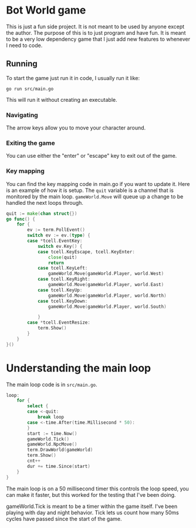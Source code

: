 # Bot World game

This is just a fun side project. It is not meant to be used by anyone except the author. The purpose of this is to just program and have fun. It is meant to be a very low dependency game that I just add new features to whenever I need to code.

## Running

To start the game just run it in code, I usually run it like:

```
go run src/main.go
```

This will run it without creating an executable.

### Navigating

The arrow keys allow you to move your character around.

### Exiting the game

You can use either the "enter" or "escape" key to exit out of the game. 


### Key mapping

You can find the key mapping code in main.go if you want to update it. Here is an example of how it is setup. The `quit` variable is a channel that is monitored by the main loop. `gameWorld.Move` will queue up a change to be handled the next loops through.

```go
quit := make(chan struct{})
go func() {
    for {
        ev := term.PollEvent()
        switch ev := ev.(type) {
        case *tcell.EventKey:
            switch ev.Key() {
            case tcell.KeyEscape, tcell.KeyEnter:
                close(quit)
                return
            case tcell.KeyLeft:
                gameWorld.Move(gameWorld.Player, world.West)
            case tcell.KeyRight:
                gameWorld.Move(gameWorld.Player, world.East)
            case tcell.KeyUp:
                gameWorld.Move(gameWorld.Player, world.North)
            case tcell.KeyDown:
                gameWorld.Move(gameWorld.Player, world.South)

            }
        case *tcell.EventResize:
            term.Show()
        }
    }
}()
```

# Understanding the main loop

The main loop code is in `src/main.go`. 

```go
loop:
    for {
        select {
        case <-quit:
            break loop
        case <-time.After(time.Millisecond * 50):
        }
        start := time.Now()
        gameWorld.Tick()
        gameWorld.NpcMove()
        term.DrawWorld(gameWorld)
        term.Show()
        cnt++
        dur += time.Since(start)
    }
}
```

The main loop is on a 50 millisecond timer this controls the loop speed, you can make it faster, but this worked for the testing that I've been doing.

gameWorld.Tick is meant to be a timer within the game itself. I've been playing with day and night behavior. Tick lets us count how many 50ms cycles have passed since the start of the game.



